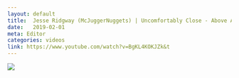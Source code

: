 ```yaml
---
layout: default
title:  Jesse Ridgway (McJuggerNuggets) | Uncomfortably Close - Above Average Original Series
date:   2019-02-01
meta: Editor
categories: videos
link: https://www.youtube.com/watch?v=BgKL4KOKJZk&t
---
```


<img src="{{site.url}}/assets/ridgway.png">